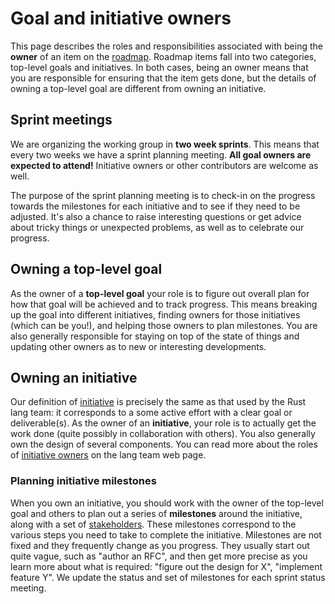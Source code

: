 # Goal and initiative owners

This page describes the roles and responsibilities associated with being the **owner** of an item on the [roadmap](../roadmap.md). Roadmap items fall into two categories, top-level goals and initiatives. In both cases, being an owner means that you are responsible for ensuring that the item gets done, but the details of owning a top-level goal are different from owning an initiative.

## Sprint meetings

We are organizing the working group in **two week sprints**. This means that every two weeks we have a sprint planning meeting. **All goal owners are expected to attend!** Initiative owners or other contributors are welcome as well.

The purpose of the sprint planning meeting is to check-in on the progress towards the milestones for each initiative and to see if they need to be adjusted. It's also a chance to raise interesting questions or get advice about tricky things or unexpected problems, as well as to celebrate our progress.

## Owning a top-level goal

As the owner of a **top-level goal** your role is to figure out overall plan for how that goal will be achieved and to track progress. This means breaking up the goal into different initiatives, finding owners for those initiatives (which can be you!), and helping those owners to plan milestones. You are also generally responsible for staying on top of the state of things and updating other owners as to new or interesting developments.

## Owning an initiative

Our definition of [initiative] is precisely the same as that used by the Rust lang team: it corresponds to a some active effort with a clear goal or deliverable(s). As the owner of an **initiative**, your role is to actually get the work done (quite possibly in collaboration with others). You also generally own the design of several components. You can read more about the roles of [initiative owners] on the lang team web page. 

[initiative]: https://lang-team.rust-lang.org/initiatives.html
[initiative owners]: https://lang-team.rust-lang.org/initiatives/process/roles/owner.html

### Planning initiative milestones

When you own an initiative, you should work with the owner of the top-level goal and others to plan out a series of **milestones** around the initiative, along with a set of [stakeholders]. These milestones correspond to the various steps you need to take to complete the initiative. Milestones are not fixed and they frequently change as you progress. They usually start out quite vague, such as "author an RFC", and then get more precise as you learn more about what is required: "figure out the design for X", "implement feature Y". We update the status and set of milestones for each sprint status meeting. 

[stakeholders]: ../roadmap/stages.md#stakeholders